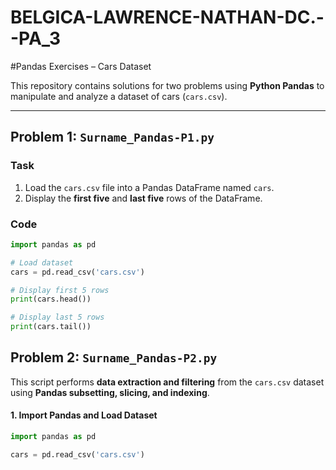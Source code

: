 # BELGICA-LAWRENCE-NATHAN-DC.--PA_3


#Pandas Exercises – Cars Dataset  

This repository contains solutions for two problems using **Python Pandas** to manipulate and analyze a dataset of cars (`cars.csv`).  

---

## Problem 1: `Surname_Pandas-P1.py`  

### Task 
1. Load the `cars.csv` file into a Pandas DataFrame named `cars`.  
2. Display the **first five** and **last five** rows of the DataFrame.  

### Code  
```python
import pandas as pd

# Load dataset
cars = pd.read_csv('cars.csv')

# Display first 5 rows
print(cars.head())

# Display last 5 rows
print(cars.tail())
```

## Problem 2: `Surname_Pandas-P2.py`

This script performs **data extraction and filtering** from the `cars.csv` dataset using **Pandas subsetting, slicing, and indexing**.


#### 1. Import Pandas and Load Dataset
```python
import pandas as pd

cars = pd.read_csv('cars.csv')

